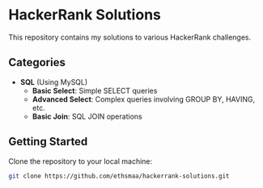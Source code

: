 # HackerRank Solutions

This repository contains my solutions to various HackerRank challenges.

## Categories

- **SQL** (Using MySQL)
  - **Basic Select**: Simple SELECT queries
  - **Advanced Select**: Complex queries involving GROUP BY, HAVING, etc.
  - **Basic Join**: SQL JOIN operations


## Getting Started
Clone the repository to your local machine:
```bash
git clone https://github.com/ethsmaa/hackerrank-solutions.git
